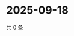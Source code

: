 # 2025-09-18

共 0 条

<!-- BEGIN ZHIHUVIDEO -->
<!-- 最后更新时间 Thu Sep 18 2025 02:15:24 GMT+0800 (China Standard Time) -->

<!-- END ZHIHUVIDEO -->
